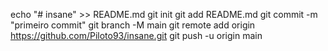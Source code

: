 echo "# insane" >> README.md 
git init 
git add README.md 
git commit -m "primeiro commit" 
git branch -M main 
git remote add origin https://github.com/Piloto93/insane.git
 git push -u origin main
